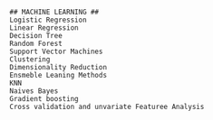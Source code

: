                        ## MACHINE LEARNING ##
                       Logistic Regression
                       Linear Regression
                       Decision Tree
                       Random Forest
                       Support Vector Machines
                       Clustering
                       Dimensionality Reduction 
                       Ensmeble Leaning Methods
                       KNN
                       Naives Bayes
                       Gradient boosting
                       Cross validation and unvariate Featuree Analysis

